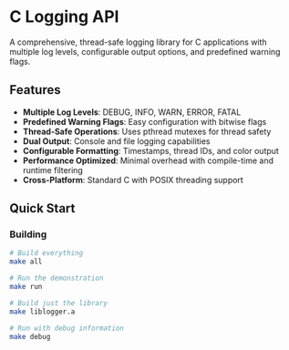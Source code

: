 # C Logging API

A comprehensive, thread-safe logging library for C applications with multiple log levels, configurable output options, and predefined warning flags.

## Features

- **Multiple Log Levels**: DEBUG, INFO, WARN, ERROR, FATAL
- **Predefined Warning Flags**: Easy configuration with bitwise flags
- **Thread-Safe Operations**: Uses pthread mutexes for thread safety
- **Dual Output**: Console and file logging capabilities
- **Configurable Formatting**: Timestamps, thread IDs, and color output
- **Performance Optimized**: Minimal overhead with compile-time and runtime filtering
- **Cross-Platform**: Standard C with POSIX threading support

## Quick Start

### Building

```bash
# Build everything
make all

# Run the demonstration
make run

# Build just the library
make liblogger.a

# Run with debug information
make debug
